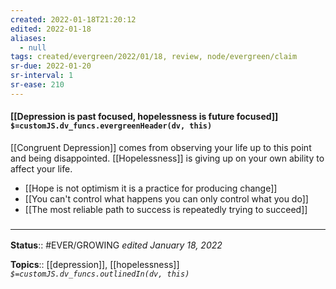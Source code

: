 ```yaml
---
created: 2022-01-18T21:20:12 
edited: 2022-01-18
aliases:
  - null
tags: created/evergreen/2022/01/18, review, node/evergreen/claim
sr-due: 2022-01-20
sr-interval: 1
sr-ease: 210
---
```


#### [[Depression is past focused, hopelessness is future focused]] `$=customJS.dv_funcs.evergreenHeader(dv, this)`

[[Congruent Depression]] comes from observing your life up to this point and being disappointed.
[[Hopelessness]] is giving up on your own ability to affect your life.

- [[Hope is not optimism it is a practice for producing change]]
- [[You can't control what happens you can only control what you do]]
- [[The most reliable path to success is repeatedly trying to succeed]]

### <hr class="footnote"/>

**Status**:: #EVER/GROWING
*edited January 18, 2022*

**Topics**:: [[depression]], [[hopelessness]]
*`$=customJS.dv_funcs.outlinedIn(dv, this)`*


